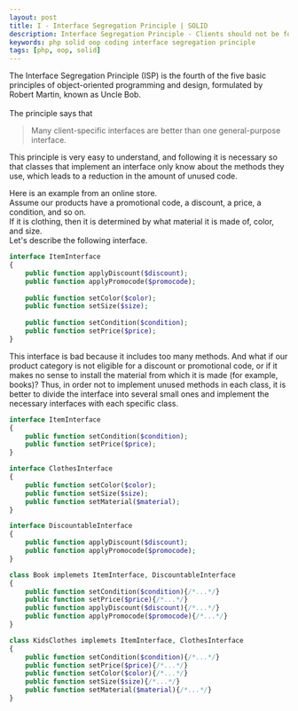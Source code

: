 ```yaml
---
layout: post
title: I - Interface Segregation Principle | SOLID
description: Interface Segregation Principle - Clients should not be forced to depend upon interfaces that they do not use.
keywords: php solid oop coding interface segregation principle
tags: [php, oop, solid]
---
```


The Interface Segregation Principle (ISP) is the fourth of the five basic principles of object-oriented programming and 
design, formulated by Robert Martin, known as Uncle Bob.
<br><br>
The principle says that
>Many client-specific interfaces are better than one general-purpose interface.

This principle is very easy to understand, and following it is necessary so that classes that
implement an interface only know about the methods they use, which leads to a reduction in the amount of unused code.

Here is an example from an online store.
<br>
Assume our products have a promotional code, a discount, a price, a condition, and so on.
<br>
If it is clothing, then it is determined by what material it is made of, color, and size.
<br>
Let's describe the following interface.
```php
interface ItemInterface
{
    public function applyDiscount($discount);
    public function applyPromocode($promocode);
    
    public function setColor($color);
    public function setSize($size);
    
    public function setCondition($condition);
    public function setPrice($price);
}
```
This interface is bad because it includes too many methods.
And what if our product category is not eligible for a discount or promotional code,
or if it makes no sense to install the material from which it is made (for example, books)?
Thus, in order not to implement unused methods in each class,
it is better to divide the interface into several small ones and implement the necessary interfaces with each specific class.

```php
interface ItemInterface
{
	public function setCondition($condition);
	public function setPrice($price);
}

interface ClothesInterface
{
	public function setColor($color);
	public function setSize($size);
	public function setMaterial($material);
}

interface DiscountableInterface
{
	public function applyDiscount($discount);
	public function applyPromocode($promocode);
}

class Book implemets ItemInterface, DiscountableInterface
{
    public function setCondition($condition){/*...*/}
    public function setPrice($price){/*...*/}
    public function applyDiscount($discount){/*...*/}
    public function applyPromocode($promocode){/*...*/}
}

class KidsClothes implemets ItemInterface, ClothesInterface
{
    public function setCondition($condition){/*...*/}
    public function setPrice($price){/*...*/}
    public function setColor($color){/*...*/}
    public function setSize($size){/*...*/}
    public function setMaterial($material){/*...*/}
}
```